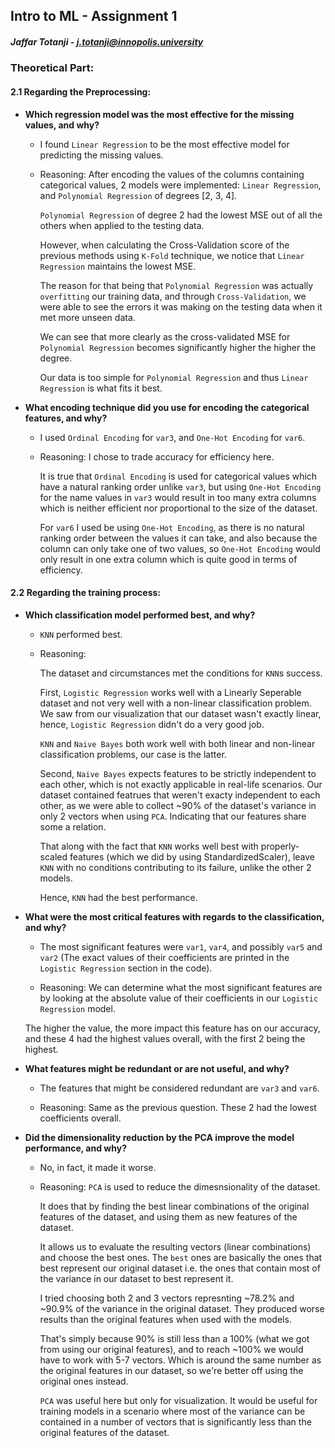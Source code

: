 ## Intro to ML - Assignment 1
##### Jaffar Totanji - j.totanji@innopolis.university
### Theoretical Part:

#### 2.1 Regarding the Preprocessing:
- **Which regression model was the most effective for the missing values, and why?** 

    - I found `Linear Regression` to be the most effective model for predicting the missing values.
    - Reasoning: 
        After encoding the values of the columns containing categorical values, 2 models were implemented: `Linear Regression`, and `Polynomial Regression` of degrees [2, 3, 4]. 
        
        `Polynomial Regression` of degree 2 had the lowest MSE out of all the others when applied to the testing data. 
    
        However, when calculating the Cross-Validation score of the previous methods using `K-Fold` technique, we notice that `Linear Regression` maintains the lowest MSE. 
        
        The reason for that being that `Polynomial Regression` was actually `overfitting` our training data, and through `Cross-Validation`, we were able to see the errors it was making on the testing data when it met more unseen data.
        
        We can see that more clearly as the cross-validated MSE for `Polynomial Regression` becomes significantly higher the higher the degree. 
        
        Our data is too simple for `Polynomial Regression` and thus `Linear Regression` is what fits it best.

- **What encoding technique did you use for encoding the categorical features, and why?**

    - I used `Ordinal Encoding` for `var3`, and `One-Hot Encoding` for `var6`.

    - Reasoning: I chose to trade accuracy for efficiency here.

        It is true that `Ordinal Encoding` is used for categorical values which have a natural ranking order unlike `var3`, but using `One-Hot Encoding` for the name values in `var3` would result in too many extra columns which is neither efficient nor proportional to the size of the dataset.

        For `var6` I used be using `One-Hot Encoding`, as there is no natural ranking order between the values it can take, and also because the column can only take one of two values, so `One-Hot Encoding` would only result in one extra column which is quite good in terms of efficiency.

#### 2.2 Regarding the training process:

- **Which classification model performed best, and why?**

    - `KNN` performed best.

    - Reasoning:

        The dataset and circumstances met the conditions for `KNN`s success. 

        First, `Logistic Regression` works well with a Linearly Seperable dataset and not very well with a non-linear classification problem. We saw from our visualization that our dataset wasn't exactly linear, hence, `Logistic Regression` didn't do a very good job.

        `KNN` and `Naive Bayes` both work well with both linear and non-linear classification problems, our case is the latter.

        Second, `Naive Bayes` expects features to be strictly independent to each other, which is not exactly applicable in real-life scenarios. Our dataset contained featrues that weren't exacty independent to each other, as we were able to collect ~90% of the dataset's variance in only 2 vectors when using `PCA`. Indicating that our features share some a relation.


        That along with the fact that `KNN` works well best with properly-scaled features (which we did by using StandardizedScaler), leave `KNN` with no conditions contributing to its failure, unlike the other 2 models. 
        
        Hence, `KNN` had the best performance.  

- **What were the most critical features with regards to the classification, and why?**

    - The most significant features were `var1`, `var4`, and possibly `var5` and `var2` (The exact values of their coefficients are printed in the `Logistic Regression` section in the code).

    - Reasoning: We can determine what the most significant features are by looking at the absolute value of their coefficients in our `Logistic Regression` model. 
    
    The higher the value, the more impact this feature has on our accuracy, and these 4 had the highest values overall, with the first 2 being the highest.


- **What features might be redundant or are not useful, and why?**

    - The features that might be considered redundant are `var3` and `var6`.

    - Reasoning: Same as the previous question. These 2 had the lowest coefficients overall.

- **Did the dimensionality reduction by the PCA improve the model performance, and why?**

    - No, in fact, it made it worse.

    - Reasoning: `PCA` is used to reduce the dimesnsionality of the dataset.
    
        It does that by finding the best linear combinations of the original features of the dataset, and using them as new features of the dataset. 
        
        It allows us to evaluate the resulting vectors (linear combinations) and choose the best ones. The `best` ones are basically the ones that best represent our original dataset i.e. the ones that contain most of the variance in our dataset to best represent it. 

        I tried choosing both 2 and 3 vectors represnting ~78.2% and ~90.9% of the variance in the original dataset. They produced worse results than the original features when used with the models.

        That's simply because 90% is still less than a 100% (what we got from using our original features), and to reach ~100% we would have to work with 5-7 vectors. Which is around the same number as the original features in our dataset, so we're better off using the original ones instead.

        `PCA` was useful here but only for visualization. It would be useful for training models in a scenario where most of the variance can be contained in a number of vectors that is significantly less than the original features of the dataset.

     
